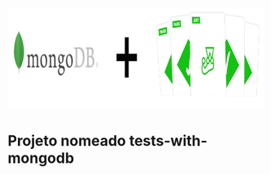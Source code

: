 <h1 align="center">
    <img src="./.github/assets/header.png" alt="MongoDB" height="200"/>
</h1>

# Projeto nomeado tests-with-mongodb
